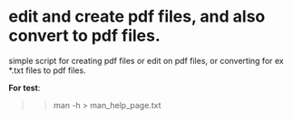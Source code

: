 # edit and create pdf files, and also convert to pdf files.
simple script for creating pdf files or edit on pdf files,
or converting for ex *.txt files to pdf files.

**For test**:
>> man -h > man_help_page.txt